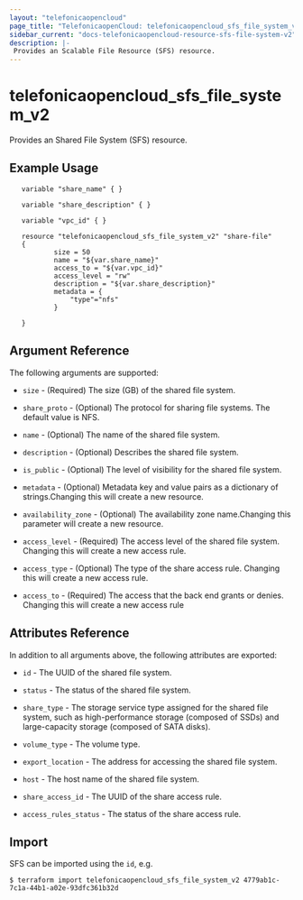 ```yaml
---
layout: "telefonicaopencloud"
page_title: "TelefonicaopenCloud: telefonicaopencloud_sfs_file_system_v2"
sidebar_current: "docs-telefonicaopencloud-resource-sfs-file-system-v2"
description: |-
 Provides an Scalable File Resource (SFS) resource.
---
```


# telefonicaopencloud_sfs_file_system_v2

Provides an Shared File System (SFS) resource.

## Example Usage

 ```hcl
    variable "share_name" { }

    variable "share_description" { }

    variable "vpc_id" { }

    resource "telefonicaopencloud_sfs_file_system_v2" "share-file"
    {
            size = 50
            name = "${var.share_name}"
            access_to = "${var.vpc_id}"
            access_level = "rw"
            description = "${var.share_description}"
            metadata = {
                "type"="nfs"
            }

    }
 ```

## Argument Reference
The following arguments are supported:

* `size` - (Required) The size (GB) of the shared file system.

* `share_proto` - (Optional) The protocol for sharing file systems. The default value is NFS.

* `name` - (Optional) The name of the shared file system.

* `description` - (Optional) Describes the shared file system.

* `is_public` - (Optional) The level of visibility for the shared file system.

* `metadata` - (Optional) Metadata key and value pairs as a dictionary of strings.Changing this will create a new resource.

* `availability_zone` - (Optional) The availability zone name.Changing this parameter will create a new resource.

* `access_level` - (Required) The access level of the shared file system. Changing this will create a new access rule.

* `access_type` - (Optional) The type of the share access rule. Changing this will create a new access rule.

* `access_to` - (Required) The access that the back end grants or denies. Changing this will create a new access rule

## Attributes Reference
In addition to all arguments above, the following attributes are exported:

* `id` - The UUID of the shared file system.

* `status` - The status of the shared file system.

* `share_type` - The storage service type assigned for the shared file system, such as high-performance storage (composed of SSDs) and large-capacity storage (composed of SATA disks).

* `volume_type` - The volume type.

* `export_location` - The address for accessing the shared file system.

* `host` - The host name of the shared file system.

* `share_access_id` - The UUID of the share access rule.

* `access_rules_status` - The status of the share access rule.


## Import

SFS can be imported using the `id`, e.g.

```
$ terraform import telefonicaopencloud_sfs_file_system_v2 4779ab1c-7c1a-44b1-a02e-93dfc361b32d
```